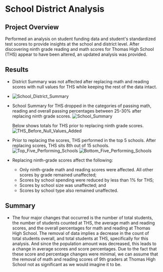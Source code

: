 # School District Analysis

## Project Overview
Performed an analysis on student funding data and student's standardized test scores to provide insights at the school and district level.
After discovering ninth grade reading and math scores for Thomas High School (THS) appear to have been altered, an updated analysis was provided.

## Results
- District Summary was not affected after replacing math and reading scores with null values for THS while keeping the rest of the data intact.            
- ![School_District_Summary](https://user-images.githubusercontent.com/98711219/164155066-c5351762-4557-4099-9d02-b939eade4159.png)
- School Summary for THS dropped in the categories of passing math, reading and overall passing percentages between 25-30% after replacing ninth grade scores. 
 ![School_Summary](https://user-images.githubusercontent.com/98711219/164167033-6579dd58-1516-4f4d-b33e-88931adb436f.png)

  Below shows totals for THS prior to replacing ninth grade scores.
  ![THS_Before_Null_Values_Added](https://user-images.githubusercontent.com/98711219/164157753-e2974bcc-87a8-4019-935b-9d62798799b1.png)

- Prior to replacing the scores, THS performed in the top 5 schools. After replacing scores, THS sits 8th out of 15 schools.
![Top_Five_Performing_Schools](https://user-images.githubusercontent.com/98711219/164168023-8a2ec2d7-04e0-4568-b76e-309e7e8ca4e0.png)
![Bottom_Five_Performing_Schools](https://user-images.githubusercontent.com/98711219/164168030-cccac335-e3ac-4c57-a8f9-e4f516bfc80e.png)

- Replacing ninth-grade scores affect the following:
     * Only ninth-grade math and reading scores were affected. All other scores by grade remained unaffected;
     * Scores by school spending were reduced by less than 1% for THS;
     * Scores by school size was unaffected; and
     * Scores by school type also remained unaffected. 

## Summary
- The four major changes that occurred is the number of total students, the number of students counted at THS, the average math and reading scores, and the overall percentages for math and reading at Thomas High School. The removal of data implies a decrease in the count of total students overall, and total students at THS, specifically for this analysis. And since the population amount was decreased, this leads to a change in average scores and score percentages. Due to the fact that these score and percentage changes were minimal, we can assume that the removal of math and reading scores of 9th graders at Thomas High School not as significant as we would imagine it to be.

